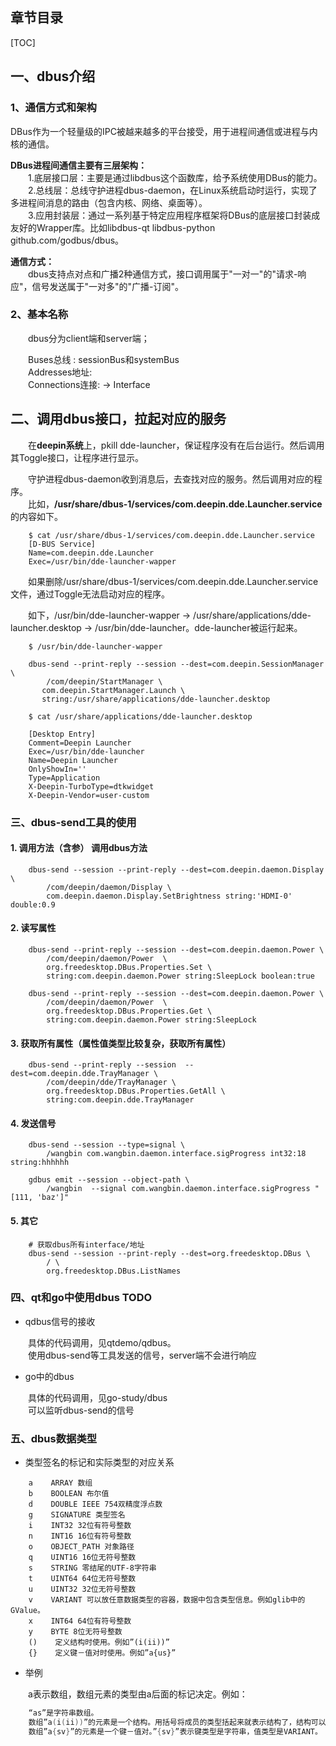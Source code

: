 
## 章节目录

[TOC]

## 一、dbus介绍

### 1、通信方式和架构

DBus作为一个轻量级的IPC被越来越多的平台接受，用于进程间通信或进程与内核的通信。

**DBus进程间通信主要有三层架构：**  
&emsp;&emsp;1.底层接口层：主要是通过libdbus这个函数库，给予系统使用DBus的能力。  
&emsp;&emsp;2.总线层：总线守护进程dbus-daemon，在Linux系统启动时运行，实现了多进程间消息的路由（包含内核、网络、桌面等）。  
&emsp;&emsp;3.应用封装层：通过一系列基于特定应用程序框架将DBus的底层接口封装成友好的Wrapper库。比如libdbus-qt libdbus-python github.com/godbus/dbus。

**通信方式：**  
&emsp;&emsp;dbus支持点对点和广播2种通信方式，接口调用属于"一对一"的"请求-响应"，信号发送属于"一对多"的"广播-订阅"。

### 2、基本名称

&emsp;&emsp;dbus分为client端和server端；

&emsp;&emsp;Buses总线 : sessionBus和systemBus  
&emsp;&emsp;Addresses地址:  
&emsp;&emsp;Connections连接: -> Interface

## 二、调用dbus接口，拉起对应的服务

&emsp;&emsp;在**deepin系统**上，pkill dde-launcher，保证程序没有在后台运行。然后调用其Toggle接口，让程序进行显示。

&emsp;&emsp;守护进程dbus-daemon收到消息后，去查找对应的服务。然后调用对应的程序。  
&emsp;&emsp;比如，**/usr/share/dbus-1/services/com.deepin.dde.Launcher.service**的内容如下。

```shell
    $ cat /usr/share/dbus-1/services/com.deepin.dde.Launcher.service 
    [D-BUS Service]
    Name=com.deepin.dde.Launcher
    Exec=/usr/bin/dde-launcher-wapper
```

&emsp;&emsp;如果删除/usr/share/dbus-1/services/com.deepin.dde.Launcher.service文件，通过Toggle无法启动对应的程序。  

&emsp;&emsp;如下，/usr/bin/dde-launcher-wapper -> /usr/share/applications/dde-launcher.desktop -> /usr/bin/dde-launcher。dde-launcher被运行起来。

```shell
    $ /usr/bin/dde-launcher-wapper

    dbus-send --print-reply --session --dest=com.deepin.SessionManager \
        /com/deepin/StartManager \
       com.deepin.StartManager.Launch \
       string:/usr/share/applications/dde-launcher.desktop
```

```shell
    $ cat /usr/share/applications/dde-launcher.desktop

    [Desktop Entry]
    Comment=Deepin Launcher
    Exec=/usr/bin/dde-launcher
    Name=Deepin Launcher
    OnlyShowIn=''
    Type=Application
    X-Deepin-TurboType=dtkwidget
    X-Deepin-Vendor=user-custom
```

### 三、dbus-send工具的使用

#### 1. 调用方法（含参） 调用dbus方法

```shell
    dbus-send --session --print-reply --dest=com.deepin.daemon.Display \
        /com/deepin/daemon/Display \
        com.deepin.daemon.Display.SetBrightness string:'HDMI-0' double:0.9
```

#### 2. 读写属性

```shell
    dbus-send --print-reply --session --dest=com.deepin.daemon.Power \
        /com/deepin/daemon/Power  \
        org.freedesktop.DBus.Properties.Set \
        string:com.deepin.daemon.Power string:SleepLock boolean:true

    dbus-send --print-reply --session --dest=com.deepin.daemon.Power \
        /com/deepin/daemon/Power  \
        org.freedesktop.DBus.Properties.Get \
        string:com.deepin.daemon.Power string:SleepLock
```

#### 3. 获取所有属性（属性值类型比较复杂，获取所有属性）

```shell
    dbus-send --print-reply --session  --dest=com.deepin.dde.TrayManager \
        /com/deepin/dde/TrayManager \
        org.freedesktop.DBus.Properties.GetAll \
        string:com.deepin.dde.TrayManager
```

#### 4. 发送信号

```shell
    dbus-send --session --type=signal \
        /wangbin com.wangbin.daemon.interface.sigProgress int32:18 string:hhhhhh

    gdbus emit --session --object-path \
        /wangbin  --signal com.wangbin.daemon.interface.sigProgress "[111, 'baz']"
```

#### 5. 其它

```shell
    # 获取dbus所有interface/地址
    dbus-send --session --print-reply --dest=org.freedesktop.DBus \
        / \
        org.freedesktop.DBus.ListNames
```

### 四、qt和go中使用dbus TODO

+ qdbus信号的接收

&emsp;&emsp;具体的代码调用，见qtdemo/qdbus。  
&emsp;&emsp;使用dbus-send等工具发送的信号，server端不会进行响应

+ go中的dbus

&emsp;&emsp;具体的代码调用，见go-study/dbus  
&emsp;&emsp;可以监听dbus-send的信号


### 五、dbus数据类型

+ 类型签名的标记和实际类型的对应关系

```
    a    ARRAY 数组
    b    BOOLEAN 布尔值
    d    DOUBLE IEEE 754双精度浮点数
    g    SIGNATURE 类型签名
    i    INT32 32位有符号整数
    n    INT16 16位有符号整数
    o    OBJECT_PATH 对象路径
    q    UINT16 16位无符号整数
    s    STRING 零结尾的UTF-8字符串
    t    UINT64 64位无符号整数
    u    UINT32 32位无符号整数
    v    VARIANT 可以放任意数据类型的容器，数据中包含类型信息。例如glib中的GValue。
    x    INT64 64位有符号整数
    y    BYTE 8位无符号整数
    ()    定义结构时使用。例如”(i(ii))”
    {}    定义键－值对时使用。例如”a{us}”
```

+ 举例

&emsp;&emsp;a表示数组，数组元素的类型由a后面的标记决定。例如：

```cpp
    “as”是字符串数组。
    数组”a(i(ii))”的元素是一个结构。用括号将成员的类型括起来就表示结构了，结构可以嵌套。
    数组”a{sv}”的元素是一个键－值对。”{sv}”表示键类型是字符串，值类型是VARIANT。
```
